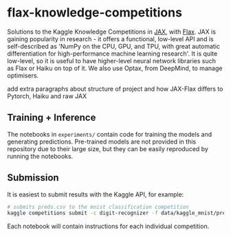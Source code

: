 # flax-knowledge-competitions

Solutions to the Kaggle Knowledge Competitions in [JAX](https://jax.readthedocs.io/en/latest/notebooks/quickstart.html), with [Flax](https://flax.readthedocs.io/en/latest/overview.html). JAX is gaining popularity in research - it offers a functional, low-level API and is self-described as 'NumPy on the CPU, GPU, and TPU, with great automatic differentiation for high-performance machine learning research'. It is quite low-level, so it is useful to have higher-level neural network libraries such as Flax or Haiku on top of it. We also use Optax, from DeepMind, to manage optimisers.

add extra paragraphs about structure of project and how JAX-Flax differs to Pytorch, Haiku and raw JAX

## Training + Inference

The notebooks in `experiments/` contain code for training the models and generating predictions. Pre-trained models are not provided in this repository due to their large size, but they can be easily reproduced by running the notebooks.

## Submission

It is easiest to submit results with the Kaggle API, for example:
```bash
# submits preds.csv to the mnist classification competition
kaggle competitions submit -c digit-recognizer -f data/kaggle_mnist/preds.csv --message first_submission_with_api
```
Each notebook will contain instructions for each individual competition.

